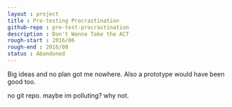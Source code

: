 ```yaml
---
layout : project
title : Pre-testing Procrastination
github-repo : pre-test-procrastination
description : Don't Wanna Take the ACT
rough-start : 2016/06
rough-end : 2016/08
status : Abandoned
---
```


Big ideas and no plan got me nowhere. Also a prototype would have been good too.

no git repo. maybe im polluting? why not.
